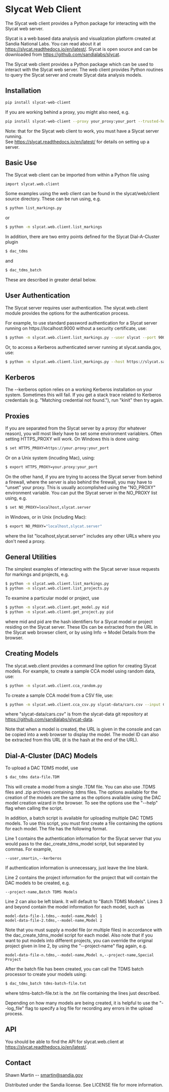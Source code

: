 # Slycat Web Client
The Slycat web client provides a Python package for interacting with the Slycat web server.

Slycat is a web based data analysis and visualization platform created at Sandia
National Labs.  You can read about it at https://slycat.readthedocs.io/en/latest/.
Slycat is open source and can be downloaded from https://github.com/sandialabs/slycat.

The Slycat web client provides a Python package which can be used
to interact with the Slycat web server.  The web client provides Python routines
to query the Slycat server and create Slycat data analysis models.

## Installation

```sh
pip install slycat-web-client
```

If you are working behind a proxy, you might also need, e.g.

```sh
pip install slycat-web-client --proxy your_proxy:your_port --trusted-host pypi.org
```

Note: that for the Slycat web client to work, you must have a Slycat server running.  
See https://slycat.readthedocs.io/en/latest/ for details on setting up a server.

## Basic Use

The Slycat web client can be imported from within a Python file using

    import slycat.web.client

Some examples using the web client can be found in the slycat/web/client
source directory.  These can be run using, e.g.

```sh
$ python list_markings.py
```

or

```sh
$ python -m slycat.web.client.list_markings
```

In addition, there are two entry points defined for the Slycat Dial-A-Cluster plugin

```sh
$ dac_tdms
```

and

```sh
$ dac_tdms_batch
```

These are described in greater detail below.

## User Authentication

The Slycat server requires user authentication.  The slycat.web.client
module provides the options for the authentication process.

For example, to use standard password authentication for a Slycat
server running on https://localhost:9000 without a security certificate,
use:

```sh
$ python -m slycat.web.client.list_markings.py --user slycat --port 9000 --no-verify
```

Or, to access a Kerberos authenticated server running at slycat.sandia.gov,
use:

```sh
$ python -m slycat.web.client.list_markings.py --host https://slycat.sandia.gov --kerberos
```

## Kerberos

The --kerberos option relies on a working Kerberos installation on your system.  Sometimes
this will fail.  If you get a stack trace related to Kerberos credentials (e.g. "Matching
credential not found."), run "kinit" then try again.

## Proxies

If you are separated from the Slycat server by a proxy (for whatever reason), you will
most likely have to set some environment variablers.  Often setting HTTPS_PROXY will work.
On Windows this is done using:

```sh
$ set HTTPS_PROXY=https://your.proxy:your_port
```

Or on a Unix system (incuding Mac), using:

```sh
$ export HTTPS_PROXY=your.proxy:your_port
```

On the other hand, if you are trying to access the Slycat server from behind a firewall,
where the server is also behind the firewall, you may have to "unset" your proxy.  This
is usually accomplished using the "NO_PROXY" environment variable.  You can put
the Slycat server in the NO_PROXY list using, e.g.

```sh
$ set NO_PROXY=localhost,slycat.server
```

in Windows, or in Unix (including Mac):

```sh
$ export NO_PROXY="localhost,slycat.server"
```

where the list "localhost,slycat.server" includes any other URLs where you don't
need a proxy.

## General Utilities

The simplest examples of interacting with the Slycat server issue
requests for markings and projects, e.g.

```sh
$ python -m slycat.web.client.list_markings.py
$ python -m slcyat.web.client.list_projects.py
```

To examine a particular model or project, use

```sh
$ python -m slycat.web.client.get_model.py mid
$ python -m slycat.web.client.get_project.py pid
```

where mid and pid are the hash identifiers for a Slycat model
or project residing on the Slycat server.  These IDs can be extracted
from the URL in the Slycat web browser client, or by using
Info -> Model Details from the browser.

## Creating Models

The slycat.web.client provides a command line option for creating Slycat
models.  For example, to create a sample CCA model using random data, use:

```sh
$ python -m slycat.web.client.cca_random.py
```

To create a sample CCA model from a CSV file, use:

```sh
$ python -m slycat.web.client.cca_csv.py slycat-data/cars.csv --input Cylinders Displacement Weight Year --output MPG Horsepower Acceleration
```

where "slycat-data/cars.csv" is from the slycat-data git repository at
https://github.com/sandialabs/slycat-data.

Note that when a model is created, the URL is given in the console and
can be copied into a web browser to display the model.  The model ID
can also be extracted from this URL (it is the hash at the end of the URL).

## Dial-A-Cluster (DAC) Models

To upload a DAC TDMS model, use

```sh
$ dac_tdms data-file.TDM
```

This will create a model from a single .TDM file.  You can also use .TDMS
files and .zip archives containing .tdms files.  The options available
for the creation of the models are the same as the options available using
the DAC model creation wizard in the browser.  To see the options use
the "--help" flag when calling the script.

In addition, a batch script is available for uploading multiple DAC TDMS
models.  To use this script, you must first create a file containing the
options for each model.  The file has the following format.

Line 1 contains the authentication information for the Slycat server that
you would pass to the dac_create_tdms_model script, but separated by commas.
For example,

    --user,smartin,--kerberos

If authentication information is unnecessary, just leave the line blank.

Line 2 contains the project information for the project that will contain
the DAC models to be created, e.g.

    --project-name,Batch TDMS Models

Line 2 can also be left blank.  It will default to "Batch TDMS Models".
Lines 3 and beyond contain the model information for each model, such as

    model-data-file-1.tdms,--model-name,Model 1
    model-data-file-2.tdms,--model-name,Model 2

Note that you must supply a model file (or multiple files) in accordance
with the dac_create_tdms_model script for each model.  Also note that if 
you want to put models into different projects, you can override the 
original project given in line 2, by using the "--project-name" flag 
again, e.g.

    model-data-file-n.tdms,--model-name,Model n,--project-name,Special Project

After the batch file has been created, you can call the TDMS batch 
processor to create your models using:

```sh
$ dac_tdms_batch tdms-batch-file.txt
```

where tdms-batch-file.txt is the .txt file containing the lines just 
described.

Depending on how many models are being created, it is helpful to
use the "--log_file" flag to specify a log file for recording any
errors in the upload process.

## API

You should be able to find the API for slycat.web.client at 
https://slycat.readthedocs.io/en/latest/.

## Contact

Shawn Martin -- smartin@sandia.gov

Distributed under the Sandia license. See LICENSE file for more information.